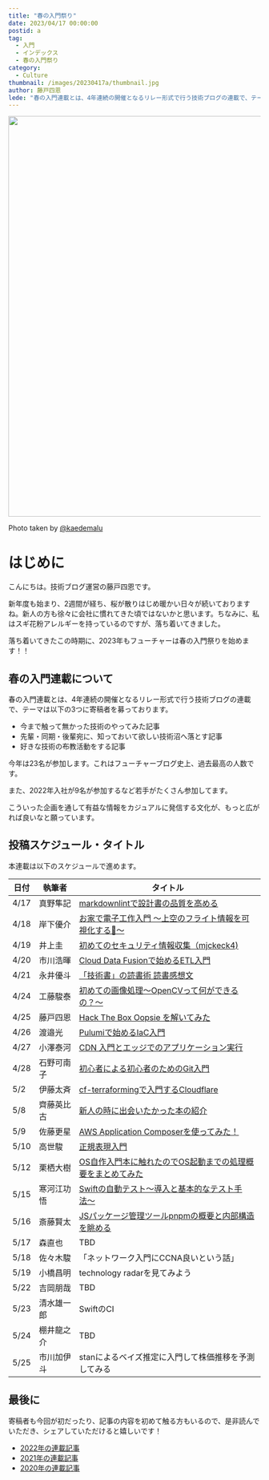 ```yaml
---
title: "春の入門祭り"
date: 2023/04/17 00:00:00
postid: a
tag:
  - 入門
  - インデックス
  - 春の入門祭り
category:
  - Culture
thumbnail: /images/20230417a/thumbnail.jpg
author: 藤戸四恩
lede: "春の入門連載とは、4年連続の開催となるリレー形式で行う技術ブログの連載で、テーマは以下の3つに寄稿者を募っております。"
---
```

<img src="/images/20230417a/アイキャッチ画像.jpg" alt="" width="1200" height="800" loading="lazy">

Photo taken by [@kaedemalu](https://twitter.com/kaedemalu)

# はじめに

こんにちは。技術ブログ運営の藤戸四恩です。

新年度も始まり、2週間が経ち、桜が散りはじめ暖かい日々が続いておりますね。新人の方も徐々に会社に慣れてきた頃ではないかと思います。ちなみに、私はスギ花粉アレルギーを持っているのですが、落ち着いてきました。

落ち着いてきたこの時期に、2023年もフューチャーは春の入門祭りを始めます！！

## 春の入門連載について

春の入門連載とは、4年連続の開催となるリレー形式で行う技術ブログの連載で、テーマは以下の3つに寄稿者を募っております。

- 今まで触って無かった技術のやってみた記事
- 先輩・同期・後輩宛に、知っておいて欲しい技術沼へ落とす記事
- 好きな技術の布教活動をする記事

今年は23名が参加します。これはフューチャーブログ史上、過去最高の人数です。

また、2022年入社が9名が参加するなど若手がたくさん参加してます。

こういった企画を通して有益な情報をカジュアルに発信する文化が、もっと広がれば良いなと願っています。

## 投稿スケジュール・タイトル

本連載は以下のスケジュールで進めます。

| 日付 | 執筆者     | タイトル                                            |
| ---- | ---------- | --------------------------------------------------- |
| 4/17 | 真野隼記   | [markdownlintで設計書の品質を高める](/articles/20230417b/)                    |
| 4/18 |  岸下優介  | [お家で電子工作入門 ～上空のフライト情報を可視化する🛫～](/articles/20230418a/)     |
| 4/19 | 井上圭     | [初めてのセキュリティ情報収集（mjckeck4)](/articles/20230419a/)        |
| 4/20 | 市川浩暉   | [Cloud Data Fusionで始めるETL入門](/articles/20230420a/)   |
| 4/21 | 永井優斗   | [「技術書」の読書術 読書感想文](/articles/20230421a/)                        |
| 4/24 | 工藤駿泰   | [初めての画像処理〜OpenCVって何ができるの？〜](/articles/20230424a/)                        |
| 4/25 | 藤戸四恩   | [Hack The Box Oopsie を解いてみた](/articles/20230425a/) |
| 4/26 | 渡邉光     | [Pulumiで始めるIaC入門](/articles/20230426a/)                                                 |
| 4/27 | 小澤泰河   | [CDN 入門とエッジでのアプリケーション実行](/articles/20230427a/)                                                 |
| 4/28 | 石野可南子 | [初心者による初心者のためのGit入門](/articles/20230428a/)                                                    |
| 5/2  | 伊藤太斉   | [cf-terraformingで入門するCloudflare](/articles/20230502a/)                                                  |
| 5/8  | 齊藤英比古 | [新人の時に出会いたかった本の紹介](/articles/20230508b/) |
| 5/9  | 佐藤更星   | [AWS Application Composerを使ってみた！](/articles/20230509a/)                                                 |
| 5/10 | 高世駿     | [正規表現入門](/articles/20230510a/)                                                 |
| 5/12 | 栗栖大樹   | [OS自作入門本に触れたのでOS起動までの処理概要をまとめてみた](/articles/20230512a/)   |
| 5/15 | 寒河江功悟 | [Swiftの自動テスト〜導入と基本的なテスト手法〜](/articles/20230515a/)                               |
| 5/16 | 斎藤賢太   | [JSパッケージ管理ツールpnpmの概要と内部構造を眺める](/articles/20230516a/)  |
| 5/17 | 森直也     | TBD                                                 |
| 5/18 | 佐々木駿   | 「ネットワーク入門にCCNA良いという話」              |
| 5/19 | 小橋昌明   | technology radarを見てみよう                        |
| 5/22 | 吉岡朋哉   | TBD |
| 5/23 | 清水雄一郎 | SwiftのCI                                             |
| 5/24 | 棚井龍之介 | TBD                                                 |
| 5/25 | 市川加伊斗 | stanによるベイズ推定に入門して株価推移を予測してみる   |

## 最後に

寄稿者も今回が初だったり、記事の内容を初めて触る方もいるので、是非読んでいただき、シェアしていただけると嬉しいです！

- [2022年の連載記事](/articles/20220418a/)
- [2021年の連載記事](/articles/20210414a/)
- [2020年の連載記事](/articles/20200529/)
